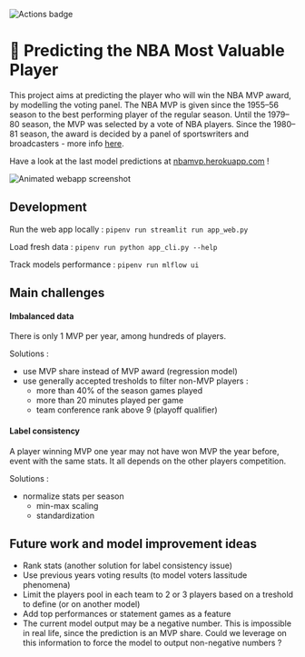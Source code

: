 
![Actions badge](https://github.com/pauldes/nba-mvp-prediction/actions/workflows/main.yml/badge.svg)

# 🏀 Predicting the NBA Most Valuable Player

This project aims at predicting the player who will win the NBA MVP award, by modelling the voting panel. The NBA MVP is given since the 1955–56 season to the best performing player of the regular season. Until the 1979–80 season, the MVP was selected by a vote of NBA players. Since the 1980–81 season, the award is decided by a panel of sportswriters and broadcasters - more info [here](https://en.wikipedia.org/wiki/NBA_Most_Valuable_Player_Award).

Have a look at the last model predictions at [nbamvp.herokuapp.com](https://nbamvp.herokuapp.com) !

![Animated webapp screenshot](static/img/animated_screenshot.gif)

## Development

Run the web app locally : 
```pipenv run streamlit run app_web.py```

Load fresh data :
```pipenv run python app_cli.py --help```

Track models performance :
```pipenv run mlflow ui```

## Main challenges


#### Imbalanced data 

There is only 1 MVP per year, among hundreds of players.

Solutions :
- use MVP share instead of MVP award (regression model)
- use generally accepted tresholds to filter non-MVP players : 
  - more than 40% of the season games played
  - more than 20 minutes played per game
  - team conference rank above 9 (playoff qualifier)

#### Label consistency

A player winning MVP one year may not have won MVP the year before, event with the same stats. It all depends on the other players competition.

Solutions :
- normalize stats per season
  - min-max scaling
  - standardization

## Future work and model improvement ideas

- Rank stats (another solution for label consistency issue)
- Use previous years voting results (to model voters lassitude phenomena)
- Limit the players pool in each team to 2 or 3 players based on a treshold to define (or on another model)
- Add top performances or statement games as a feature
- The current model output may be a negative number. This is impossible in real life, since the prediction is an MVP share. Could we leverage on this information to force the model to output non-negative numbers ?
